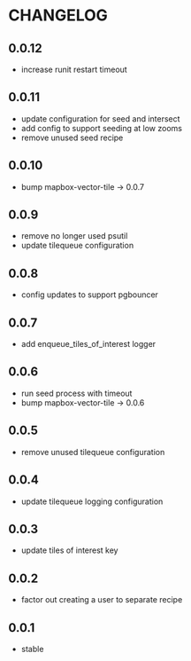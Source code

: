 CHANGELOG
=========

0.0.12
------
* increase runit restart timeout

0.0.11
------
* update configuration for seed and intersect
* add config to support seeding at low zooms
* remove unused seed recipe

0.0.10
------
* bump mapbox-vector-tile -> 0.0.7

0.0.9
-----
* remove no longer used psutil
* update tilequeue configuration

0.0.8
-----
* config updates to support pgbouncer

0.0.7
-----
* add enqueue_tiles_of_interest logger

0.0.6
-----
* run seed process with timeout
* bump mapbox-vector-tile -> 0.0.6

0.0.5
-----
* remove unused tilequeue configuration

0.0.4
-----
* update tilequeue logging configuration

0.0.3
-----
* update tiles of interest key

0.0.2
-----
* factor out creating a user to separate recipe

0.0.1
-----
* stable
